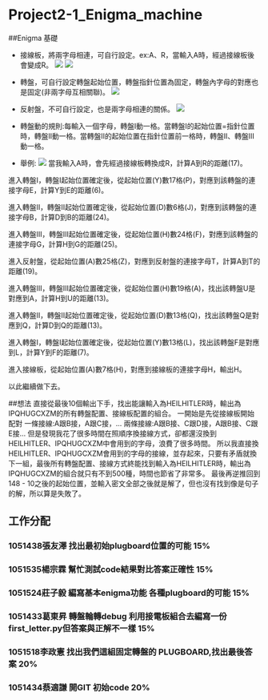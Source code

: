 # Project2-1_Enigma_machine

##Enigma 基礎
- 接線板，將兩字母相連，可自行設定。ex:A、R，當輸入A時，經過接線板後會變成R。
![](https://github.com/cislab-yzu/Project2-1_Enigma_machine/blob/master/Pictures/plugboard.jpg)
![](https://github.com/cislab-yzu/Project2-1_Enigma_machine/blob/master/Pictures/inputA.jpg)
- 轉盤，可自行設定轉盤起始位置，轉盤指針位置為固定，轉盤內字母的對應也是固定(非兩字母互相關聯)。
![](https://github.com/cislab-yzu/Project2-1_Enigma_machine/blob/master/Pictures/rotor.jpg)
- 反射盤，不可自行設定，也是兩字母相連的關係。
![](https://github.com/cislab-yzu/Project2-1_Enigma_machine/blob/master/Pictures/reflector.jpg)
- 轉盤動的規則:每輸入一個字母，轉盤I動一格。當轉盤I的起始位置=指針位置時，轉盤II動一格。當轉盤II的起始位置在指針位置前一格時，轉盤II、轉盤III動一格。

- 舉例:
![](https://github.com/cislab-yzu/Project2-1_Enigma_machine/blob/master/Pictures/run.jpg)
當我輸入A時，會先經過接線板轉換成R，計算A到R的距離(17)。

進入轉盤I，轉盤I起始位置確定後，從起始位置(Y)數17格(P)，對應到該轉盤的連接字母E，計算Y到E的距離(6)。

進入轉盤II，轉盤II起始位置確定後，從起始位置(D)數6格(J)，對應到該轉盤的連接字母B，計算D到B的距離(24)。

進入轉盤III，轉盤III起始位置確定後，從起始位置(H)數24格(F)，對應到該轉盤的連接字母G，計算H到G的距離(25)。

進入反射盤，從起始位置(A)數25格(Z)，對應到反射盤的連接字母T，計算A到T的距離(19)。

進入轉盤III，轉盤III起始位置確定後，從起始位置(H)數19格(A)，找出該轉盤U是對應到A，計算H到U的距離(13)。

進入轉盤II，轉盤II起始位置確定後，從起始位置(D)數13格(Q)，找出該轉盤Q是對應到Q，計算D到Q的距離(13)。

進入轉盤I，轉盤I起始位置確定後，從起始位置(Y)數13格(L)，找出該轉盤F是對應到L，計算Y到F的距離(7)。

進入接線板，從起始位置(A)數7格(H)，對應到接線板的連接字母H，輸出H。

以此繼續做下去。


##想法
直接從最後10個輸出下手，找出能讓輸入為HEILHITLER時，輸出為IPQHUGCXZM的所有轉盤配置、接線板配置的組合。
一開始是先從接線板開始配對
一條接線:A跟B接，A跟C接，...
兩條接線:A跟B接、C跟D接，A跟B接、C跟E接...
但是發現我花了很多時間在照順序換接線方式，卻都還沒換到HEILHITLER、IPQHUGCXZM中會用到的字母，浪費了很多時間。
所以我直接換HEILHITLER、IPQHUGCXZM會用到的字母的接線，並存起來，只要有矛盾就換下一組，最後所有轉盤配置、接線方式終能找到輸入為HEILHITLER時，輸出為IPQHUGCXZM的組合就只有不到500種，時間也節省了非常多。
最後再逆推回到148 - 10之後的起始位置，並輸入密文全部之後就是解了，但也沒有找到像是句子的解，所以算是失敗了。


## 工作分配
###  1051438張友澤 找出最初始plugboard位置的可能  15%
###  1051535楊宗霖 幫忙測試code結果對比答案正確性  15%
###  1051524莊子毅 編寫基本enigma功能 各種plugboard的可能   15%
###  1051433葛東昇 轉盤輪轉debug 利用接電板組合去編寫一份first_letter.py但答案與正解不一樣  15%
###  1051518李政憲 找出我們這組固定轉盤的 PLUGBOARD,找出最後答案  20%
###  1051434蔡適謙 開GIT 初始code  20%
